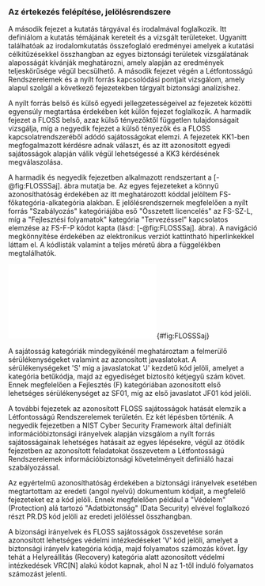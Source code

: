 ### Az értekezés felépítése, jelölésrendszere

A második fejezet a kutatás tárgyával és irodalmával foglalkozik. Itt definiálom a kutatás témájának kereteit és a vizsgált területeket. Ugyanitt találhatóak az irodalomkutatás összefoglaló eredményei amelyek a kutatási célkitűzésekkel összhangban az egyes biztonsági területek vizsgálatának alaposságát kívánják meghatározni, amely alapján az eredmények teljeskörűsége végül becsülhető. A második fejezet végén a Létfontosságú Rendszerelemek és a nyílt forrás kapcsolódási pontjait vizsgálom, amely alapul szolgál a következő fejezetekben tárgyalt biztonsági analízishez.

A nyílt forrás belső és külső egyedi jellegzetességeivel az fejezetek közötti egyensúly megtartása érdekében két külön fejezet foglalkozik. A harmadik fejezet a FLOSS belső, azaz külső tényezőktől független tulajdonságait vizsgálja, míg a negyedik fejezet a külső tényezők és a FLOSS kapcsolatrendszeréből adódó sajátosságokat elemzi. A fejezetek KK1-ben megfogalmazott kérdésre adnak választ, és az itt azonosított egyedi sajátosságok alapján válik végül lehetségessé a KK3 kérdésének megválaszolása. 

A harmadik és negyedik fejezetben alkalmazott rendszertant a [-@fig:FLOSSSaj]. ábra mutatja be. Az egyes fejezeteket a könnyű azonosíthatóság érdekében az itt meghatározott kóddal jelöltem FS-főkategória-alkategória alakban.  E jelölésrendszernek megfelelően a nyílt forrás "Szabályozás" kategóriájába eső "Összetett licencelés" az FS-SZ-L, míg a "Fejlesztési folyamatok" kategória "Tervezéssel" kapcsolatos elemzése az FS-F-P kódot kapta (lásd: [-@fig:FLOSSSaj]. ábra). A navigáció megkönnyítése érdekében az elektronikus verziót kattintható hiperlinkekkel láttam el. A kódlisták valamint a teljes méretű ábra a függelékben megtalálhatók.

![A nyílt forrás sajátosságainak rendszertana (szerkesztette a szerző)](ábrák/FLOSS-jellegzetességek.pdf){#fig:FLOSSSaj}

A sajátosság kategóriák mindegyikénél meghatároztam a felmerülő sérülékenységeket valamint az azonosított javaslatokat. A sérülékenységeket 'S' míg a javaslatokat 'J' kezdetű kód jelöli, amelyet a kategória betűkódja, majd az egyediséget biztosító kétjegyű szám követ. Ennek megfelelően a Fejlesztés (F) kategóriában azonosított első lehetséges sérülékenységet az SF01, míg az első javaslatot JF01 kód jelöli.

A további fejezetek az azonosított FLOSS sajátosságok hatását elemzik a Létfontosságú Rendszerelemek területén. Ez két lépésben történik. A negyedik fejezetben a NIST Cyber Security Framework által definiált információbiztonsági irányelvek alapján vizsgálom a nyílt forrás sajátosságainak lehetséges hatásait az egyes lépésekre, végül az ötödik fejezetben az azonosított feladatokat összevetem a Létfontosságú Rendszerelemek információbiztonsági követelményeit definiáló hazai szabályozással.

Az egyértelmű azonosíthatóság érdekében a biztonsági irányelvek esetében megtartottam az eredeti (angol nyelvű) dokumentum kódjait, a megfelelő fejezeteket ez a kód jelöli. Ennek megfelelően például a "Védelem" (Protection) alá tartozó "Adatbiztonság" (Data Security) elvével foglalkozó részt PR.DS kód jelöli az eredeti jelöléssel összhangban.

A bizonsági irányelvek és FLOSS sajátosságok összevetése során azonosított lehetséges védelmi intézkedéseket 'V' kód jelöli, amelyet a biztonsági irányelv kategória kódja, majd folyamatos számozás követ. Így tehát a Helyreállítás (Recovery) kategória alatt azonosított védelmi intézkedések VRC\[N\] alakú kódot kapnak, ahol N az 1-től induló folyamatos számozást jelenti.

